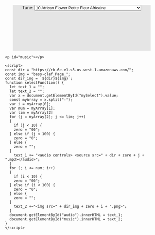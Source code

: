 <style>
    #tune_select {
  margin: auto;
  text-align: center;
  height: 150px;
  width: 90%;
  background: rgb(128, 128, 128, .2);
    }
    #audio {
  margin-top: 10px;
    }
</style>
<body onload="selectFunction()">
      <div id='tune_select'>
      Tune:
      <select id="mySelect" onchange="selectFunction()">
        <option value="10-10-241">10 African Flower Petite Fleur Africaine</option>
        <option value="11-11-241">11 Afro Blue</option>
        <option value="12-12-241">12 Afternoon In Paris</option>
        <option value="13-13-3">13 Airegin🎵</option>
        <option value="14-15-2">14 Água De Beber Water To Drink🎵</option>
        <option value="16-16-241">16 Alfie</option>
        <option value="17-17-4">17 Alice In Wonderland🎵</option>
        <option value="18-18-241">18 All Blues</option>
        <option value="19-19-241">19 All By Myself</option>
        <option value="20-20-6">20 All Of Me🎵</option>
        <option value="21-21-7">21 All Of You🎵</option>
        <option value="22-22-8">22 All The Things You Are🎵</option>
        <option value="23-23-241">23 Always</option>
        <option value="24-25-9">24 Alright Okay You Win🎵</option>
        <option value="26-27-241">26 Ana Maria</option>
        <option value="28-28-10">28 Angel Eyes🎵</option>
        <option value="29-29-11">29 Anthropology🎵</option>
        <option value="30-31-241">30 Apple Honey</option>
        <option value="32-32-12">32 April In Paris🎵</option>
        <option value="33-33-241">33 April Joy</option>
        <option value="34-35-241">34 Arise Her Eyes</option>
        <option value="36-36-241">36 Armageddon</option>
        <option value="37-37-13">37 Au Privave🎵</option>
        <option value="38-38-14">38 Autumn In New York🎵</option>
        <option value="39-39-15">39 Autumn Leaves🎵</option>
        <option value="40-40-241">40 Beautiful Love</option>
        <option value="41-41-241">41 Beauty And The Beast</option>
        <option value="42-42-16">42 Bessies Blues🎵</option>
        <option value="43-43-17">43 Bewitched🎵</option>
        <option value="44-44-241">44 Big Nick</option>
        <option value="45-45-18">45 Black Coffee🎵</option>
        <option value="46-46-241">46 Black Diamond</option>
        <option value="47-47-241">47 Black Narcissus</option>
        <option value="48-48-241">48 Black Nile</option>
        <option value="49-49-19">49 Black Orpheus🎵</option>
        <option value="50-50-241">50 Blue Bossa</option>
        <option value="51-51-20">51 Blue In Green🎵</option>
        <option value="52-52-241">52 Blue Monk</option>
        <option value="53-53-21">53 The Blue Room🎵</option>
        <option value="54-54-22">54 Blue Train Blue Trane🎵</option>
        <option value="55-55-23">55 Blues For Alice🎵</option>
        <option value="56-56-24">56 Bluesette🎵</option>
        <option value="57-57-25">57 Body And Soul🎵</option>
        <option value="58-58-26">58 Boplicity Be Bop Lives🎵</option>
        <option value="59-59-27">59 Bright Size Life🎵</option>
        <option value="60-60-241">60 Broad Way Blues</option>
        <option value="61-61-28">61 Broadway🎵</option>
        <option value="62-62-29">62 But Beautiful🎵</option>
        <option value="63-63-241">63 Butterfly</option>
        <option value="64-64-241">64 Byrd Like</option>
        <option value="65-65-241">65 Cest Si Bon</option>
        <option value="66-66-31">66 Call Me🎵</option>
        <option value="67-67-30">67 Call Me Irresponsible🎵</option>
        <option value="68-68-32">68 Cant Help Lovin Dat Man🎵</option>
        <option value="69-69-241">69 Central Park West</option>
        <option value="70-71-33">70 Captain Marvel🎵</option>
        <option value="72-72-34">72 Ceora🎵</option>
        <option value="73-73-241">73 Chelsea Bells</option>
        <option value="74-75-35">74 Chega De Saudade No More Blues🎵</option>
        <option value="76-76-36">76 Chelsea Bridge🎵</option>
        <option value="77-77-37">77 Cherokee Indian Love Song🎵</option>
        <option value="78-78-38">78 Cherry Pink And Apple Blossom White🎵</option>
        <option value="79-79-39">79 A Child Is Born🎵</option>
        <option value="80-80-241">80 Chippie</option>
        <option value="81-81-40">81 Chitlins Con Carne🎵</option>
        <option value="82-82-41">82 Come Sunday🎵</option>
        <option value="83-83-241">83 Como En Vietnam</option>
        <option value="84-85-42">84 Con Alma🎵</option>
        <option value="86-86-43">86 Conception🎵</option>
        <option value="87-87-44">87 Confirmation🎵</option>
        <option value="88-88-241">88 Contemplation</option>
        <option value="89-89-241">89 Coral</option>
        <option value="90-90-45">90 Cotton Tail🎵</option>
        <option value="91-91-241">91 Could It Be You</option>
        <option value="92-92-46">92 Countdown🎵</option>
        <option value="93-93-241">93 Crescent</option>
        <option value="94-94-241">94 Crystal Silence</option>
        <option value="95-95-47">95 D Natural Blues🎵</option>
        <option value="96-97-241">96 Daahoud</option>
        <option value="98-98-49">98 Dancing On The Ceiling🎵</option>
        <option value="99-99-50">99 Darn That Dream🎵</option>
        <option value="100-100-241">100 Day Waves</option>
        <option value="101-101-241">101 Days And Nights Waiting</option>
        <option value="102-102-51">102 Dear Old Stockholm🎵</option>
        <option value="103-103-52">103 Dearly Beloved🎵</option>
        <option value="104-104-241">104 Dedicated To You</option>
        <option value="105-105-54">105 Detour Ahead🎵</option>
        <option value="106-107-241">106 Deluge</option>
        <option value="108-109-53">108 Desafinado🎵</option>
        <option value="110-111-241">110 Desert Air</option>
        <option value="112-112-55">112 Dexterity🎵</option>
        <option value="113-113-56">113 Dizzy Atmosphere🎵</option>
        <option value="114-115-48">114 Django🎵</option>
        <option value="116-117-241">116 Doin The Pig</option>
        <option value="118-118-241">118 Dolores</option>
        <option value="119-119-57">119 Dolphin Dance🎵</option>
        <option value="120-120-241">120 Domino Biscuit</option>
        <option value="121-121-58">121 Dont Blame Me🎵</option>
        <option value="122-122-59">122 Dont Get Around Much Anymore🎵</option>
        <option value="123-123-60">123 Donna Lee🎵</option>
        <option value="124-124-241">124 Dream A Little Dream Of Me</option>
        <option value="125-125-61">125 Dreamsville🎵</option>
        <option value="126-126-63">126 Easter Parade🎵</option>
        <option value="127-127-64">127 Easy Living🎵</option>
        <option value="128-128-65">128 Easy To Love Youd Be So Easy To Love🎵</option>
        <option value="129-129-241">129 Ecclusiastics</option>
        <option value="130-130-241">130 Eighty One</option>
        <option value="131-131-241">131 El Gaucho</option>
        <option value="132-132-66">132 Epistrophy🎵</option>
        <option value="133-133-67">133 Equinox🎵</option>
        <option value="134-134-241">134 Equipoise</option>
        <option value="135-135-62">135 E.S.P.🎵</option>
        <option value="136-136-241">136 Fall</option>
        <option value="137-137-241">137 Falling Grace</option>
        <option value="138-138-68">138 Falling In Love With Love🎵</option>
        <option value="139-139-241">139 Fee-Fi-Fo-Fum</option>
        <option value="140-140-69">140 A Fine Romance🎵</option>
        <option value="141-141-1">141 500 Miles High🎵</option>
        <option value="142-142-241">142 502 Blues</option>
        <option value="143-143-241">143 Follow Your Heart</option>
        <option value="144-144-70">144 Footprints🎵</option>
        <option value="145-145-71">145 For All We Know🎵</option>
        <option value="146-146-72">146 For Heavens Sake🎵</option>
        <option value="147-147-73">147 I Love You For Sentimental Reasons🎵</option>
        <option value="148-148-241">148 Forest Flower</option>
        <option value="149-149-75">149 Four🎵</option>
        <option value="150-150-74">150 Four On Six🎵</option>
        <option value="151-151-76">151 Freddie Freeloader🎵</option>
        <option value="152-152-241">152 Freedom Jazz Dance</option>
        <option value="153-153-78">153 Gee Baby Aint I Good To You🎵</option>
        <option value="154-155-77">154 Full House🎵</option>
        <option value="156-156-241">156 Gemini</option>
        <option value="157-157-79">157 Giant Steps🎵</option>
        <option value="158-158-80">158 The Girl From Ipanema Garôta De Ipanema🎵</option>
        <option value="159-159-241">159 Glorias Step</option>
        <option value="160-160-81">160 God Bless The Child🎵</option>
        <option value="161-161-241">161 Golden Lady</option>
        <option value="162-163-241">162 Good Evening Mr. And Mrs. America</option>
        <option value="164-164-241">164 Grand Central</option>
        <option value="165-165-241">165 The Green Mountains</option>
        <option value="166-166-82">166 Groovin High🎵</option>
        <option value="167-167-241">167 Grow Your Own</option>
        <option value="168-168-83">168 Guilty🎵</option>
        <option value="169-169-84">169 Gypsy In My Soul🎵</option>
        <option value="170-171-85">170 Half Nelson🎵</option>
        <option value="172-172-86">172 Have You Met Miss Jones🎵</option>
        <option value="173-173-241">173 Heaven</option>
        <option value="174-174-241">174 Heebie Jeebies</option>
        <option value="175-175-88">175 Heres That Rainy Day🎵</option>
        <option value="176-177-87">176 Hello Young Lovers🎵</option>
        <option value="178-178-89">178 Hot Toddy🎵</option>
        <option value="179-179-241">179 House Of Jade</option>
        <option value="180-180-90">180 How High The Moon🎵</option>
        <option value="181-181-91">181 How Insensitive Insensatez🎵</option>
        <option value="182-182-241">182 How My Heart Sings</option>
        <option value="183-183-241">183 Hullo Bolinas</option>
        <option value="184-184-92">184 I Cant Get Started🎵</option>
        <option value="185-185-93">185 I Cant Give You Anything But Love🎵</option>
        <option value="186-186-94">186 I Could Write A Book🎵</option>
        <option value="187-187-95">187 I Got It Bad And That Aint Good🎵</option>
        <option value="188-188-96">188 I Let A Song Go Out Of My Heart🎵</option>
        <option value="189-189-97">189 I Love Paris🎵</option>
        <option value="190-190-98">190 I Love You🎵</option>
        <option value="191-191-99">191 I Mean You🎵</option>
        <option value="192-193-100">192 I Remember Clifford🎵</option>
        <option value="194-194-241">194 I Should Care</option>
        <option value="195-195-241">195 I Wish I Knew How It Would Feel To Be Free</option>
        <option value="196-196-101">196 Ill Never Smile Again🎵</option>
        <option value="197-197-102">197 Ill Remember April🎵</option>
        <option value="198-199-241">198 Im All Smiles</option>
        <option value="200-200-103">200 Im Beginning To See The Light🎵</option>
        <option value="201-201-241">201 Im Your Pal</option>
        <option value="202-203-241">202 Icarus</option>
        <option value="204-204-241">204 If You Never Come To Me Inutil Paisagem</option>
        <option value="205-205-104">205 Impressions🎵</option>
        <option value="206-206-105">206 In A Mellow Tone🎵</option>
        <option value="207-207-106">207 In A Sentimental Mood🎵</option>
        <option value="208-209-107">208 In The Mood🎵</option>
        <option value="210-210-108">210 In The Wee Small Hours Of The Morning🎵</option>
        <option value="211-211-241">211 In Your Quiet Place</option>
        <option value="212-212-109">212 The Inch Worm🎵</option>
        <option value="213-213-241">213 Indian Lady</option>
        <option value="214-214-241">214 Inner Urge</option>
        <option value="215-215-241">215 Interplay</option>
        <option value="216-216-241">216 The Intrepid Fox</option>
        <option value="217-217-110">217 Invitation🎵</option>
        <option value="218-218-241">218 Iris</option>
        <option value="219-219-112">219 Isnt It Romantic🎵</option>
        <option value="220-221-111">220 Is You Is Or Is You Aint Ma Baby🎵</option>
        <option value="222-222-241">222 Isotope</option>
        <option value="223-223-113">223 Israel🎵</option>
        <option value="224-224-114">224 It Dont Mean A Thing If It Aint Got That Swing🎵</option>
        <option value="225-225-115">225 Its Easy To Remember🎵</option>
        <option value="226-226-241">226 Jelly Roll</option>
        <option value="227-227-116">227 Jordu🎵</option>
        <option value="228-228-241">228 Journey To Recife</option>
        <option value="229-229-241">229 Joy Spring</option>
        <option value="230-230-117">230 Juju🎵</option>
        <option value="231-231-118">231 June In January🎵</option>
        <option value="232-233-241">232 Jump Monk</option>
        <option value="234-234-119">234 Just One More Chance🎵</option>
        <option value="235-235-120">235 Lady Bird🎵</option>
        <option value="236-237-241">236 Kelo</option>
        <option value="238-238-121">238 Lady Sings The Blues🎵</option>
        <option value="239-239-122">239 Lament🎵</option>
        <option value="240-240-241">240 Las Vegas Tango</option>
        <option value="241-241-123">241 Lazy Bird🎵</option>
        <option value="242-242-124">242 Lazy River🎵</option>
        <option value="243-243-125">243 Like Someone In Love🎵</option>
        <option value="244-244-126">244 Limehouse Blues🎵</option>
        <option value="245-245-127">245 Little Boat O Barquinho🎵</option>
        <option value="246-247-241">246 Lines And Spaces</option>
        <option value="248-249-241">248 Litha</option>
        <option value="250-250-128">250 Little Waltz🎵</option>
        <option value="251-251-129">251 Long Ago And Far Away🎵</option>
        <option value="252-252-241">252 Lonnies Lament</option>
        <option value="253-253-241">253 Look To The Sky</option>
        <option value="254-254-130">254 Love Is The Sweetest Thing🎵</option>
        <option value="255-255-131">255 Lucky Southern🎵</option>
        <option value="256-256-132">256 Lullaby Of Birdland🎵</option>
        <option value="257-257-241">257 The Magician In You</option>
        <option value="258-259-133">258 Lush Life🎵</option>
        <option value="260-260-134">260 Mahjong🎵</option>
        <option value="261-261-135">261 Maiden Voyage🎵</option>
        <option value="262-263-136">262 A Man And A Woman Un Homme Et Une Femme🎵</option>
        <option value="264-265-241">264 Man In The Green Shirt</option>
        <option value="266-266-137">266 Meditation Meditacao🎵</option>
        <option value="267-267-241">267 Memories Of Tomorrow</option>
        <option value="268-268-241">268 Michelle</option>
        <option value="269-269-241">269 Midnight Mood</option>
        <option value="270-271-241">270 Midwestern Nights Dream</option>
        <option value="272-272-138">272 Milano🎵</option>
        <option value="273-273-241">273 Minority</option>
        <option value="274-274-241">274 Miss Ann</option>
        <option value="275-275-241">275 Missouri Uncompromised</option>
        <option value="276-276-143">276 Mr. P.C.🎵</option>
        <option value="277-277-139">277 Misty🎵</option>
        <option value="278-278-241">278 Miyako</option>
        <option value="279-279-141">279 Mood Indigo🎵</option>
        <option value="280-281-140">280 Moments Notice🎵</option>
        <option value="282-282-241">282 Moonchild</option>
        <option value="283-283-142">283 The Most Beautiful Girl In The World🎵</option>
        <option value="284-284-241">284 My Buddy</option>
        <option value="285-285-144">285 My Favorite Things🎵</option>
        <option value="286-286-145">286 My Foolish Heart🎵</option>
        <option value="287-287-146">287 My Funny Valentine🎵</option>
        <option value="288-288-147">288 My One And Only Love🎵</option>
        <option value="289-289-148">289 My Romance🎵</option>
        <option value="290-290-149">290 My Shining Hour🎵</option>
        <option value="291-291-150">291 My Ship🎵</option>
        <option value="292-292-151">292 My Way🎵</option>
        <option value="293-293-152">293 Naima Niema🎵</option>
        <option value="294-295-241">294 Mysterious Traveller</option>
        <option value="296-296-153">296 Nardis🎵</option>
        <option value="297-297-154">297 Nefertiti🎵</option>
        <option value="298-298-155">298 Never Will I Marry🎵</option>
        <option value="299-299-156">299 Nicas Dream🎵</option>
        <option value="300-300-157">300 Night Dreamer🎵</option>
        <option value="301-301-158">301 The Night Has A Thousand Eyes🎵</option>
        <option value="302-302-159">302 A Night In Tunisia🎵</option>
        <option value="303-303-241">303 Nobody Knows You When Youre Down And Out</option>
        <option value="304-305-160">304 Night Train🎵</option>
        <option value="306-306-241">306 Nostalgia In Times Square</option>
        <option value="307-307-161">307 Nuages🎵</option>
        <option value="308-308-241">308 The Old Man From The Old Country</option>
        <option value="309-309-162">309 Oleo🎵</option>
        <option value="310-310-241">310 Oliloqui Valley</option>
        <option value="311-311-163">311 Once I Loved Amor Em Paz Love In Peace🎵</option>
        <option value="312-312-164">312 Once In Love With Amy🎵</option>
        <option value="313-313-241">313 One Finger Snap</option>
        <option value="314-314-165">314 One Note Samba Samba De Uma Nota So🎵</option>
        <option value="315-315-166">315 Only Trust Your Heart🎵</option>
        <option value="316-316-241">316 Orbits</option>
        <option value="317-317-167">317 Ornithology🎵</option>
        <option value="318-318-168">318 Out Of Nowhere🎵</option>
        <option value="319-319-169">319 Paper Doll🎵</option>
        <option value="320-320-170">320 Passion Dance🎵</option>
        <option value="321-321-241">321 Passion Flower</option>
        <option value="322-322-171">322 Peace🎵</option>
        <option value="323-323-241">323 Peggys Blue Skylight</option>
        <option value="324-324-172">324 Pent Up House🎵</option>
        <option value="325-325-241">325 Penthouse Serenade</option>
        <option value="326-326-173">326 Peris Scope🎵</option>
        <option value="327-327-241">327 Pfrancing</option>
        <option value="328-328-241">328 Pinocchio</option>
        <option value="329-329-241">329 Pithecanthropus Erectus</option>
        <option value="330-330-241">330 Portsmouth Figurations</option>
        <option value="331-331-174">331 Prelude To A Kiss🎵</option>
        <option value="332-332-241">332 Prince Of Darkness</option>
        <option value="333-333-241">333 P.S. I Love You</option>
        <option value="334-334-241">334 Pussy Cat Dues</option>
        <option value="335-335-175">335 Quiet Nights Of Quiet Stars Corcovado🎵</option>
        <option value="336-336-241">336 Quiet Now</option>
        <option value="337-337-176">337 Recorda Me🎵</option>
        <option value="338-339-177">338 Red Clay🎵</option>
        <option value="340-340-241">340 Reflections</option>
        <option value="341-341-241">341 Ring Dem Bells</option>
        <option value="342-343-241">342 Reincarnation Of A Lovebird</option>
        <option value="344-344-178">344 Road Song🎵</option>
        <option value="345-345-241">345 Round Midnight</option>
        <option value="346-347-179">346 Ruby My Dear🎵</option>
        <option value="348-348-241">348 Poem For #15 The Saga Of Harrison Crabfeathers</option>
        <option value="349-349-180">349 Satin Doll🎵</option>
        <option value="350-350-241">350 Scotch And Soda</option>
        <option value="351-351-181">351 Scrapple From The Apple🎵</option>
        <option value="352-353-241">352 Sea Journey</option>
        <option value="354-354-182">354 Seven Come Eleven🎵</option>
        <option value="355-355-184">355 Sidewinder🎵</option>
        <option value="356-357-241">356 Seven Steps To Heaven</option>
        <option value="358-358-241">358 Silver Hollow</option>
        <option value="359-359-241">359 Sirabhorn</option>
        <option value="360-361-241">360 Skating In Central Park</option>
        <option value="362-362-185">362 So Nice Summer Samba🎵</option>
        <option value="363-363-187">363 Solar🎵</option>
        <option value="364-365-186">364 So What🎵</option>
        <option value="366-366-188">366 Solitude🎵</option>
        <option value="367-367-189">367 Some Day My Prince Will Come🎵</option>
        <option value="368-368-190">368 Some Other Spring🎵</option>
        <option value="369-369-192">369 Somebody Loves Me🎵</option>
        <option value="370-371-191">370 Some Skunk Funk🎵</option>
        <option value="372-372-241">372 Sometime Ago</option>
        <option value="373-373-193">373 Song For My Father🎵</option>
        <option value="374-375-194">374 The Song Is You🎵</option>
        <option value="376-376-195">376 Sophisticated Lady🎵</option>
        <option value="377-377-196">377 The Sorcerer🎵</option>
        <option value="378-378-197">378 Speak No Evil🎵</option>
        <option value="379-379-241">379 The Sphinx</option>
        <option value="380-380-241">380 Standing On The Corner</option>
        <option value="381-381-241">381 The Star-Crossed Lovers</option>
        <option value="382-382-198">382 Stella By Starlight🎵</option>
        <option value="383-383-241">383 Steps</option>
        <option value="384-384-199">384 Stolen Moments🎵</option>
        <option value="385-385-200">385 Stompin At The Savoy🎵</option>
        <option value="386-386-241">386 Straight No Chaser</option>
        <option value="387-387-202">387 Sugar🎵</option>
        <option value="388-389-201">388 A String Of Pearls</option>
        <option value="390-391-241">390 Stuff</option>
        <option value="392-392-203">392 A Sunday Kind Of Love🎵</option>
        <option value="393-393-204">393 The Surrey With The Fringe On Top🎵</option>
        <option value="394-394-241">394 Swedish Pastry</option>
        <option value="395-395-205">395 Sweet Georgia Bright🎵</option>
        <option value="396-396-241">396 Sweet Henry</option>
        <option value="397-397-206">397 Take Five🎵</option>
        <option value="398-398-207">398 Take The “A” Train🎵</option>
        <option value="399-399-208">399 Thanks For The Memory🎵</option>
        <option value="400-401-241">400 Tame Thy Pen</option>
        <option value="402-403-241">402 Tell Me A Bedtime Story</option>
        <option value="404-405-241">404 Thats Amore Thats Love</option>
        <option value="406-406-209">406 There Is No Greater Love🎵</option>
        <option value="407-407-210">407 There Will Never Be Another You🎵</option>
        <option value="408-408-241">408 Therell Be Some Changes Made</option>
        <option value="409-409-241">409 They Didnt Believe Me</option>
        <option value="410-410-211">410 Think On Me🎵</option>
        <option value="411-411-212">411 Thou Swell🎵</option>
        <option value="412-412-241">412 Three Flowers</option>
        <option value="413-413-213">413 Time Remembered🎵</option>
        <option value="414-414-214">414 Tones For Joans Bones🎵</option>
        <option value="415-415-215">415 Topsy🎵</option>
        <option value="416-416-216">416 Tour De Force🎵</option>
        <option value="417-417-241">417 Triste</option>
        <option value="418-418-217">418 Tune Up🎵</option>
        <option value="419-419-218">419 Turn Out The Stars🎵</option>
        <option value="420-420-241">420 Twisted Blues</option>
        <option value="421-421-241">421 Unquity Road</option>
        <option value="422-423-219">422 Unchain My Heart🎵</option>
        <option value="424-424-241">424 Unity Village</option>
        <option value="425-425-220">425 Up Jumped Spring🎵</option>
        <option value="426-426-241">426 Upper Manhattan Medical Group UMMG</option>
        <option value="427-427-241">427 Valse Hot</option>
        <option value="428-428-221">428 Very Early🎵</option>
        <option value="429-429-241">429 Virgo</option>
        <option value="430-430-241">430 Wait Till You See Her</option>
        <option value="431-431-223">431 Wave🎵</option>
        <option value="432-433-222">432 Waltz For Debby🎵</option>
        <option value="434-434-241">434 Well Be Together Again</option>
        <option value="435-435-224">435 Well You Neednt Its Over Now🎵</option>
        <option value="436-436-225">436 West Coast Blues🎵</option>
        <option value="437-437-241">437 What Am I Here For</option>
        <option value="438-438-241">438 What Was</option>
        <option value="439-439-226">439 When I Fall In Love🎵</option>
        <option value="440-440-227">440 When Sunny Gets Blue🎵</option>
        <option value="441-441-228">441 When You Wish Upon A Star🎵</option>
        <option value="442-442-241">442 Whispering</option>
        <option value="443-443-229">443 Windows🎵</option>
        <option value="444-445-241">444 Wild Flower</option>
        <option value="446-446-241">446 Witch Hunt</option>
        <option value="447-447-231">447 Woodchoppers Ball🎵</option>
        <option value="448-449-230">448 Wives And Lovers Hey Little Girl🎵</option>
        <option value="450-450-232">450 Woodyn You🎵</option>
        <option value="451-451-241">451 The World Is Waiting For The Sunrise</option>
        <option value="452-452-233">452 Yes And No🎵</option>
        <option value="453-453-241">453 Yesterday</option>
        <option value="454-454-234">454 Yesterdays🎵</option>
        <option value="455-455-235">455 You Are Too Beautiful🎵</option>
        <option value="456-457-241">456 You Are The Sunshine Of My Life</option>
        <option value="458-458-236">458 You Brought A New Kind Of Love To Me🎵</option>
        <option value="459-459-237">459 You Dont Know What Love Is🎵</option>
        <option value="460-460-238">460 You Took Advantage Of Me🎵</option>
        <option value="461-461-240">461 Young At Heart🎵</option>
        <option value="462-462-239">462 Youre Nobody til Somebody Loves You🎵</option>
    </select>
    <div id="audio"></div>
      </div>
    
    <p id="music"></p>
    
    <script>
    const dir = "https://rb-6e-v1.s3.us-west-1.amazonaws.com/";
    const img = "bass-clef_Page_";
    const dir_img = `${dir}${img}`;
    function selectFunction() {
      let text_1 = "";
      let text_2 = "";
      var x = document.getElementById("mySelect").value;
      const myArray = x.split("-");
      var i = myArray[0];
      var num = myArray[1];
      var lim = myArray[2]
      for (j = myArray[2]; j <= lim; j++)
      {
        if (j < 10) {
        zero = "00";
      } else if (j < 100) {
        zero = "0";
      } else {
        zero = "";
      }
        text_1 += "<audio controls> <source src=" + dir + zero + j + ".mp3></audio>";
      }
      for (; i <= num; i++) 
      {
        if (i < 10) {
        zero = "00";
      } else if (i < 100) {
        zero = "0";
      } else {
        zero = "";
      }
        text_2 +="<img src=" + dir_img + zero + i + ".png>";
      }
      document.getElementById("audio").innerHTML = text_1;
      document.getElementById("music").innerHTML = text_2;
    }
    </script>

